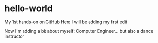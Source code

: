 # hello-world
My 1st hands-on on GitHub
Here I will be adding my first edit

Now I'm adding a bit about myself:
Computer Engineer...
but also a dance instructor
